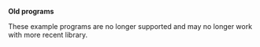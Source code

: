 **Old programs**

These example programs are no longer supported and may no longer work with more recent library.
